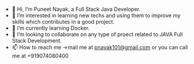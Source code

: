 - 👋 Hi, I’m Puneet Nayak, a Full Stack Java Developer.
- 👀 I’m interested in learning new techs and using them to improve my skills which contributes in a good project.
- 🌱 I’m currently learning Docker.
- 💞️ I’m looking to collaborate on any type of proect related to JAVA Full Stack Development.
- 📫 How to reach me ->mail me at pnayak101@gmail.com  or you can call me at +919074080400

<!---
pnayak101/pnayak101 is a ✨ special ✨ repository because its `README.md` (this file) appears on your GitHub profile.
You can click the Preview link to take a look at your changes.
--->
